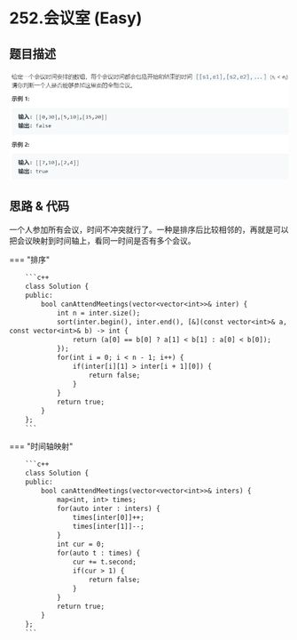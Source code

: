 # 252.会议室 (Easy)

## 题目描述

![](252.png)

## 思路 & 代码

一个人参加所有会议，时间不冲突就行了。一种是排序后比较相邻的，再就是可以把会议映射到时间轴上，看同一时间是否有多个会议。

=== "排序"

		```c++
		class Solution {
		public:
		    bool canAttendMeetings(vector<vector<int>>& inter) {
		        int n = inter.size();
		        sort(inter.begin(), inter.end(), [&](const vector<int>& a, const vector<int>& b) -> int {
		            return (a[0] == b[0] ? a[1] < b[1] : a[0] < b[0]);
		        });
		        for(int i = 0; i < n - 1; i++) {
		            if(inter[i][1] > inter[i + 1][0]) {
		                return false;
		            }
		        }
		        return true;
		    }
		};
		```
		
=== "时间轴映射"

		```c++
		class Solution {
		public:
		    bool canAttendMeetings(vector<vector<int>>& inters) {
		        map<int, int> times;
		        for(auto inter : inters) {
		            times[inter[0]]++;
		            times[inter[1]]--;
		        }
		        int cur = 0;
		        for(auto t : times) {
		            cur += t.second;
		            if(cur > 1) {
		                return false;
		            }
		        }
		        return true;
		    }
		};
		```